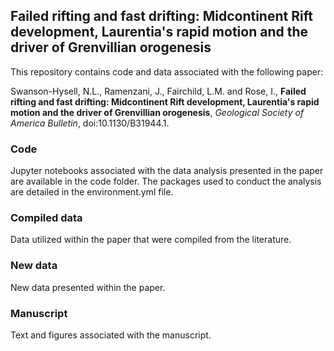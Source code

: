 ## Failed rifting and fast drifting: Midcontinent Rift development, Laurentia's rapid motion and the driver of Grenvillian orogenesis

This repository contains code and data associated with the following paper:

Swanson-Hysell, N.L., Ramenzani, J., Fairchild, L.M. and Rose, I., **Failed rifting and fast drifting: Midcontinent Rift development, Laurentia's rapid motion and the driver of Grenvillian orogenesis**, *Geological Society of America Bulletin*, doi:10.1130/B31944.1.

### Code

Jupyter notebooks associated with the data analysis presented in the paper are available in the code folder. The packages used to conduct the analysis are detailed in the environment.yml file.

### Compiled data

Data utilized within the paper that were compiled from the literature.

### New data

New data presented within the paper.

### Manuscript

Text and figures associated with the manuscript.
